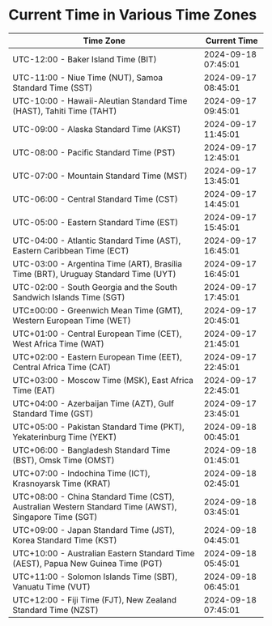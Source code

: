 # Current Time in Various Time Zones

| Time Zone | Current Time |
|-----------|--------------|
| UTC-12:00 - Baker Island Time (BIT) | 2024-09-18 07:45:01 |
| UTC-11:00 - Niue Time (NUT), Samoa Standard Time (SST) | 2024-09-17 08:45:01 |
| UTC-10:00 - Hawaii-Aleutian Standard Time (HAST), Tahiti Time (TAHT) | 2024-09-17 09:45:01 |
| UTC-09:00 - Alaska Standard Time (AKST) | 2024-09-17 11:45:01 |
| UTC-08:00 - Pacific Standard Time (PST) | 2024-09-17 12:45:01 |
| UTC-07:00 - Mountain Standard Time (MST) | 2024-09-17 13:45:01 |
| UTC-06:00 - Central Standard Time (CST) | 2024-09-17 14:45:01 |
| UTC-05:00 - Eastern Standard Time (EST) | 2024-09-17 15:45:01 |
| UTC-04:00 - Atlantic Standard Time (AST), Eastern Caribbean Time (ECT) | 2024-09-17 16:45:01 |
| UTC-03:00 - Argentina Time (ART), Brasília Time (BRT), Uruguay Standard Time (UYT) | 2024-09-17 16:45:01 |
| UTC-02:00 - South Georgia and the South Sandwich Islands Time (SGT) | 2024-09-17 17:45:01 |
| UTC±00:00 - Greenwich Mean Time (GMT), Western European Time (WET) | 2024-09-17 20:45:01 |
| UTC+01:00 - Central European Time (CET), West Africa Time (WAT) | 2024-09-17 21:45:01 |
| UTC+02:00 - Eastern European Time (EET), Central Africa Time (CAT) | 2024-09-17 22:45:01 |
| UTC+03:00 - Moscow Time (MSK), East Africa Time (EAT) | 2024-09-17 22:45:01 |
| UTC+04:00 - Azerbaijan Time (AZT), Gulf Standard Time (GST) | 2024-09-17 23:45:01 |
| UTC+05:00 - Pakistan Standard Time (PKT), Yekaterinburg Time (YEKT) | 2024-09-18 00:45:01 |
| UTC+06:00 - Bangladesh Standard Time (BST), Omsk Time (OMST) | 2024-09-18 01:45:01 |
| UTC+07:00 - Indochina Time (ICT), Krasnoyarsk Time (KRAT) | 2024-09-18 02:45:01 |
| UTC+08:00 - China Standard Time (CST), Australian Western Standard Time (AWST), Singapore Time (SGT) | 2024-09-18 03:45:01 |
| UTC+09:00 - Japan Standard Time (JST), Korea Standard Time (KST) | 2024-09-18 04:45:01 |
| UTC+10:00 - Australian Eastern Standard Time (AEST), Papua New Guinea Time (PGT) | 2024-09-18 05:45:01 |
| UTC+11:00 - Solomon Islands Time (SBT), Vanuatu Time (VUT) | 2024-09-18 06:45:01 |
| UTC+12:00 - Fiji Time (FJT), New Zealand Standard Time (NZST) | 2024-09-18 07:45:01 |
